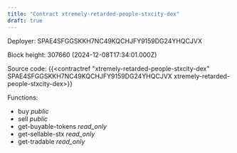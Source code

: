 ```yaml
---
title: "Contract xtremely-retarded-people-stxcity-dex"
draft: true
---
```

Deployer: SPAE4SFGGSKKH7NC49KQCHJFY9159DG24YHQCJVX


 



Block height: 307660 (2024-12-08T17:34:01.000Z)

Source code: {{<contractref "xtremely-retarded-people-stxcity-dex" SPAE4SFGGSKKH7NC49KQCHJFY9159DG24YHQCJVX xtremely-retarded-people-stxcity-dex>}}

Functions:

* buy _public_
* sell _public_
* get-buyable-tokens _read_only_
* get-sellable-stx _read_only_
* get-tradable _read_only_
